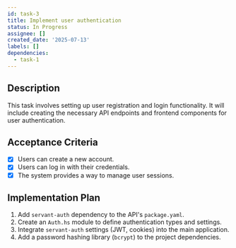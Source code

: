 ```yaml
---
id: task-3
title: Implement user authentication
status: In Progress
assignee: []
created_date: '2025-07-13'
labels: []
dependencies:
  - task-1
---
```


## Description

This task involves setting up user registration and login functionality. It will include creating the necessary API endpoints and frontend components for user authentication.

## Acceptance Criteria

- [x] Users can create a new account.
- [x] Users can log in with their credentials.
- [x] The system provides a way to manage user sessions.

## Implementation Plan

1.  Add `servant-auth` dependency to the API's `package.yaml`.
2.  Create an `Auth.hs` module to define authentication types and settings.
3.  Integrate `servant-auth` settings (JWT, cookies) into the main application.
4.  Add a password hashing library (`bcrypt`) to the project dependencies.
